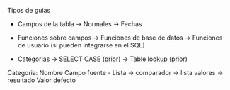 Tipos de guias

* Campos de la tabla
     -> Normales
     -> Fechas
     
* Funciones sobre campos
    -> Funciones de base de datos
    -> Funciones de usuario (si pueden integrarse en el SQL)
    
* Categorias
    -> SELECT CASE  (prior)
    -> Table lookup (prior)
    
    
Categoria:
    Nombre
    Campo fuente
    - Lista
        -> comparador
        -> lista valores
        -> resultado
    Valor defecto